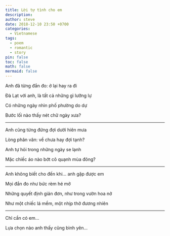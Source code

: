 ```yaml
---
title: Lời tự tình cho em
description: 
author: steve
date: 2018-12-10 23:50 +0700
categories:
  - Vietnamese
tags:
  - poem
  - romantic
  - story
pin: false
toc: false
math: false
mermaid: false
---
```

Anh đã từng đắn đo: ở lại hay ra đi

Đà Lạt với anh, là tất cả những gì lưỡng lự

Có những ngày nhìn phố phường do dự

Bước lối nào thấy nét chữ ngày xưa?

---

Anh cũng từng đứng đợi dưới hiên mưa

Lòng phân vân: về chưa hay đợi tạnh?

Anh tự hỏi trong những ngày se lạnh

Mặc chiếc áo nào bớt cô quạnh mùa đông?

---

Anh không biết cho đến khi... anh gặp được em

Mọi đắn đo như bức rèm hé mở

Những quyết định giản đơn, như trong vườn hoa nở

Như một chiếc lá mềm, một nhịp thở đương nhiên

---

Chỉ cần có em...

Lựa chọn nào anh thấy cũng bình yên...